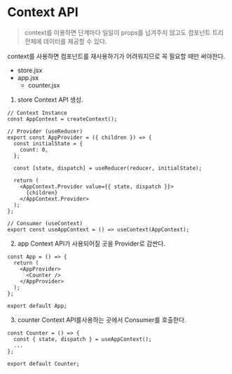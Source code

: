 # Context API

> context를 이용하면 단계마다 일일이 props를 넘겨주지 않고도 컴포넌트 트리 전체에 데이터를 제공할 수 있다.

context를 사용하면 컴포넌트를 재사용하기가 어려워지므로 꼭 필요할 때만 써야한다.

- store.jsx
- app.jsx
  - counter.jsx

1. store
   Context API 생성.

```
// Context Instance
const AppContext = createContext();

// Provider (useReducer)
export const AppProvider = ({ children }) => {
  const initialState = {
    count: 0,
  };

  const [state, dispatch] = useReducer(reducer, initialState);

  return (
    <AppContext.Provider value={{ state, dispatch }}>
      {children}
    </AppContext.Provider>
  );
};

// Consumer (useContext)
export const useAppContext = () => useContext(AppContext);
```

2. app
   Context API가 사용되어질 곳을 Provider로 감싼다.

```
const App = () => {
  return (
    <AppProvider>
      <Counter />
    </AppProvider>
  );
};

export default App;
```

3. counter
   Context API를사용하는 곳에서 Consumer를 호출한다.

```
const Counter = () => {
  const { state, dispatch } = useAppContext();
  ...
};

export default Counter;
```
